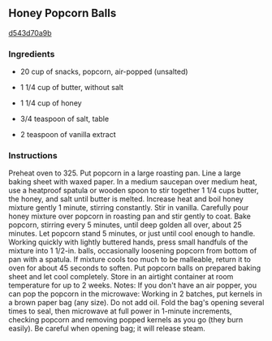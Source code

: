 ## Honey Popcorn Balls

[d543d70a9b](https://recipeland.com/recipe/v/honey-popcorn-balls-48758)

### Ingredients

 - 20 cup of snacks, popcorn, air-popped (unsalted)

 - 1 1/4 cup of butter, without salt

 - 1 1/4 cup of honey

 - 3/4 teaspoon of salt, table

 - 2 teaspoon of vanilla extract

### Instructions

Preheat oven to 325. Put popcorn in a large roasting pan. Line a large baking sheet with waxed paper. In a medium saucepan over medium heat, use a heatproof spatula or wooden spoon to stir together 1 1/4 cups butter, the honey, and salt until butter is melted. Increase heat and boil honey mixture gently 1 minute, stirring constantly. Stir in vanilla. Carefully pour honey mixture over popcorn in roasting pan and stir gently to coat. Bake popcorn, stirring every 5 minutes, until deep golden all over, about 25 minutes. Let popcorn stand 5 minutes, or just until cool enough to handle. Working quickly with lightly buttered hands, press small handfuls of the mixture into 1 1/2-in. balls, occasionally loosening popcorn from bottom of pan with a spatula. If mixture cools too much to be malleable, return it to oven for about 45 seconds to soften. Put popcorn balls on prepared baking sheet and let cool completely. Store in an airtight container at room temperature for up to 2 weeks. Notes: If you don't have an air popper, you can pop the popcorn in the microwave: Working in 2 batches, put kernels in a brown paper bag (any size). Do not add oil. Fold the bag's opening several times to seal, then microwave at full power in 1-minute increments, checking popcorn and removing popped kernels as you go (they burn easily). Be careful when opening bag; it will release steam.